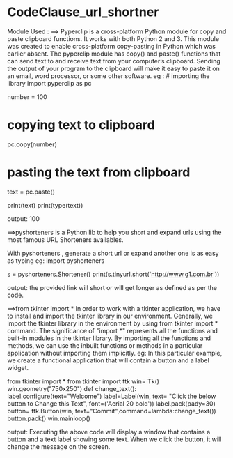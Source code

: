 # CodeClause_url_shortner
Module Used :
==> Pyperclip is a cross-platform Python module for copy and paste clipboard functions. It works with both Python 2 and 3. This module was created to enable cross-platform copy-pasting in Python which was earlier absent. The pyperclip module has copy() and paste() functions that can send text to and receive text from your computer’s clipboard. Sending the output of your program to the clipboard will make it easy to paste it on an email, word processor, or some other software.
eg : # importing the library
import pyperclip as pc

number = 100

# copying text to clipboard
pc.copy(number)

# pasting the text from clipboard
text = pc.paste()

print(text)
print(type(text))

output: 100 

==>pyshorteners is a Python lib to help you short and expand urls using the most famous URL Shorteners availables.

With pyshorteners , generate a short url or expand another one is as easy as typing
eg: import pyshorteners

s = pyshorteners.Shortener()
print(s.tinyurl.short('http://www.g1.com.br'))

output: the provided link will short or will get longer as defined as per the code.

==>from tkinter import *
In order to work with a tkinter application, we have to install and import the tkinter library in our environment. Generally, we import the tkinter library in the environment by using from tkinter import * command.
The significance of "import *" represents all the functions and built-in modules in the tkinter library. By importing all the functions and methods, we can use the inbuilt functions or methods in a particular application without importing them implicitly.
eg: In this particular example, we create a functional application that will contain a button and a label widget.

from tkinter import *
from tkinter import ttk
win= Tk()
win.geometry("750x250")
def change_text():
   label.configure(text="Welcome")
label=Label(win, text= "Click the below button to Change this Text", font=('Aerial 20 bold'))
label.pack(pady=30)
button= ttk.Button(win, text="Commit",command=lambda:change_text())
button.pack()
win.mainloop()

output: Executing the above code will display a window that contains a button and a text label showing some text. When we click the button, it will change the message on the screen.
